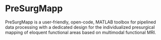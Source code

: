 # PreSurgMapp
PreSurgMapp is a user-friendly, open-code, MATLAB toolbox for pipelined data processing with a dedicated design for the individualized presurgical mapping of eloquent functional areas based on multimodal functional MRI.


